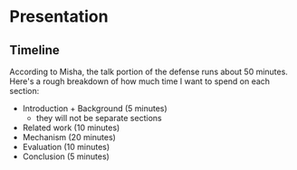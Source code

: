 Presentation
============

Timeline
--------

According to Misha, the talk portion of the defense runs about 50 minutes.
Here's a rough breakdown of how much time I want to spend on each section:

- Introduction + Background (5 minutes)
  - they will not be separate sections
- Related work (10 minutes)
- Mechanism (20 minutes)
- Evaluation (10 minutes)
- Conclusion (5 minutes)
